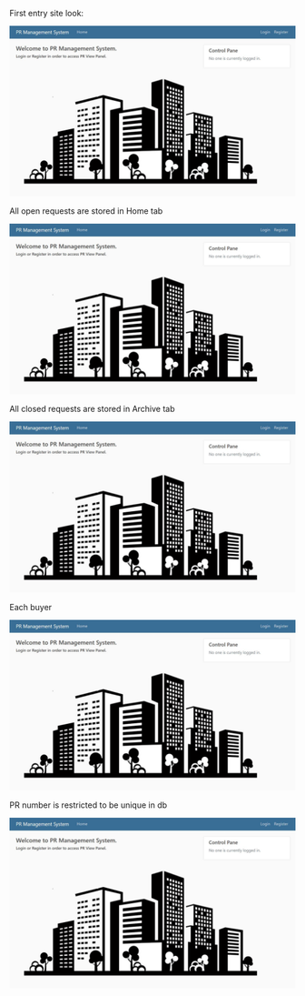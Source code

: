 <p>First entry site look:</p>
<img src="images/pr_system.JPG">

<p>All open requests are stored in Home tab</p>
<img src="images/pr_system.JPG">

<p>All closed requests are stored in Archive tab</p>
<img src="images/pr_system.JPG">

<p>Each buyer </p>
<img src="images/pr_system.JPG">

<p>PR number is restricted to be unique in db</p>
<img src="images/pr_system.JPG">
